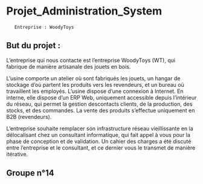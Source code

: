 # Projet_Administration_System


       Entreprise : WoodyToys


## But du projet :

L’entreprise qui nous contacte est l’entreprise WoodyToys (WT), qui fabrique de manière artisanale des jouets en bois.

L’usine comporte un atelier où sont fabriqués les jouets, un hangar de stockage d’où partent les produits vers les revendeurs, et un bureau où travaillent les employés. L’usine dispose d’une connexion à Internet. En interne, elle dispose d’un ERP Web, uniquement accessible depuis l’intérieur du réseau, qui permet la gestion descontacts clients, de la production, des stocks, et des commandes. La vente des produits s’effectue uniquement en B2B (revendeurs).

L’entreprise souhaite remplacer son infrastructure réseau vieillissante en la délocalisant chez un consultant informatique, qui fait appel à vous pour la phase de conception et de validation. Un cahier des charges a été discuté entre l’entreprise et le consultant, et ce dernier vous le transmet de manière itérative.

## Groupe n°14


